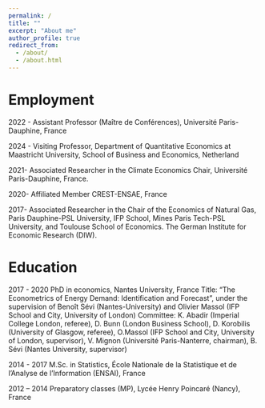 ```yaml
---
permalink: /
title: ""
excerpt: "About me"
author_profile: true
redirect_from: 
  - /about/
  - /about.html
---
```



Employment
======

2022 - Assistant Professor (Maître de Conférences), Université Paris-Dauphine, France

2024 - Visiting Professor, Department of Quantitative Economics at Maastricht University, School of Business and Economics, Netherland

2021-  Associated Researcher in the Climate Economics Chair, Université Paris-Dauphine, France.

2020-  Affiliated Member CREST-ENSAE, France 

2017-  Associated Researcher in the Chair of the Economics of Natural Gas, Paris Dauphine-PSL University, IFP School, Mines Paris Tech-PSL University, and Toulouse School of Economics. The German Institute for Economic Research (DIW).


Education
======
2017 - 2020   PhD in economics, Nantes University, France
Title: “The Econometrics of Energy Demand: Identification and Forecast”, under the supervision of Benoît Sévi (Nantes-University) and Olivier Massol (IFP School and City, University of London)
Committee: K. Abadir (Imperial College London, referee), D. Bunn (London Business School), D. Korobilis (University of Glasgow, referee), O.Massol (IFP School and City, University of London, supervisor), V. Mignon (Université Paris-Nanterre, chairman), B. Sévi (Nantes University, supervisor)

2014 - 2017 M.Sc. in Statistics, École Nationale de la Statistique et de l’Analyse de l’Information (ENSAI), France

2012 – 2014 Preparatory classes (MP), Lycée Henry Poincaré (Nancy), France




